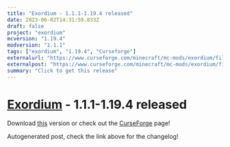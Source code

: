 ```yaml
---
title: "Exordium - 1.1.1-1.19.4 released"
date: 2023-06-02T14:31:59.833Z
draft: false
project: "exordium"
mcversion: "1.19.4"
modversion: "1.1.1"
tags: ["exordium", "1.19.4", "Curseforge"]
externalurl: "https://www.curseforge.com/minecraft/mc-mods/exordium/files/4563742"
externalpost: "https://www.curseforge.com/minecraft/mc-mods/exordium/files/4563742"
summary: "Click to get this release"
---
```

# [Exordium](/project/exordium) - 1.1.1-1.19.4 released
Download [this](https://www.curseforge.com/minecraft/mc-mods/exordium/files/4563742) version or check out the [CurseForge](https://www.curseforge.com/minecraft/mc-mods/exordium) page!

Autogenerated post, check the link above for the changelog!
